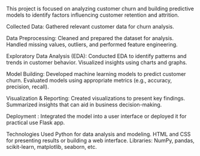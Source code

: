 This project is focused on analyzing customer churn and building predictive models to identify factors influencing customer retention and attrition.

Collected Data:
Gathered relevant customer data for churn analysis.

Data Preprocessing:
Cleaned and prepared the dataset for analysis.
Handled missing values, outliers, and performed feature engineering.


Exploratory Data Analysis (EDA):
Conducted EDA to identify patterns and trends in customer behavior.
Visualized insights using charts and graphs.

Model Building:
Developed machine learning models to predict customer churn.
Evaluated models using appropriate metrics (e.g., accuracy, precision, recall).

Visualization & Reporting:
Created visualizations to present key findings.
Summarized insights that can aid in business decision-making.

Deployment :
Integrated the model into a user interface or deployed it for practical use Flask app.

Technologies Used
Python for data analysis and modeling.
HTML and CSS for presenting results or building a web interface.
Libraries: NumPy, pandas, scikit-learn, matplotlib, seaborn, etc.
